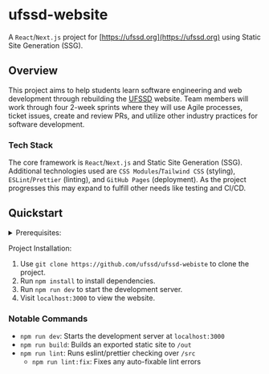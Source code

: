 # ufssd-website

A `React`/`Next.js` project for [https://ufssd.org](https://ufssd.org) using
Static Site Generation (SSG).

## Overview

This project aims to help students learn software engineering and web
development through rebuilding the [UFSSD](https://ufssd.org) website. Team
members will work through four 2-week sprints where they will use Agile
processes, ticket issues, create and review PRs, and utilize other industry
practices for software development.

### Tech Stack

The core framework is `React`/`Next.js` and Static Site Generation (SSG).
Additional technologies used are `CSS Modules`/`Tailwind CSS` (styling),
`ESLint`/`Prettier` (linting), and `GitHub Pages` (deployment). As the project
progresses this may expand to fulfill other needs like testing and CI/CD.

## Quickstart

<details>
  <summary>Prerequisites:</summary>

 1. Install [Git](https://git-scm.com/download) and configure for [GitHub](https://docs.github.com/en/get-started/quickstart/set-up-git).
 2. Install a [recent (16.14+)](https://nextjs.org/docs/getting-started/installation) version of [Node.js](https://nodejs.org/en/download) (latest v20 recommended).
     - Alternatively, use [nvm](https://github.com/nvm-sh/nvm)/[nvm-windows](https://github.com/coreybutler/nvm-windows) if you need to support multiple Node versions.
 3. (Recommended) Install an IDE of your choice (e.g. [Webstorm](https://www.jetbrains.com/webstorm/)/[VSCode](https://code.visualstudio.com/)).
 4. (Recommended) Install React Developer Tools for the browser of your choice (e.g. [Chrome](https://chrome.google.com/webstore/detail/react-developer-tools/fmkadmapgofadopljbjfkapdkoienihi)).
</details>

Project Installation:
 1. Use `git clone https://github.com/ufssd/ufssd-webiste` to clone the project.
 2. Run `npm install` to install dependencies.
 3. Run `npm run dev` to start the development server.
 4. Visit `localhost:3000` to view the website.

### Notable Commands

 - `npm run dev`: Starts the development server at `localhost:3000`
 - `npm run build`: Builds an exported static site to `/out`
 - `npm run lint`: Runs eslint/prettier checking over `/src`
    - `npm run lint:fix`: Fixes any auto-fixable lint errors
